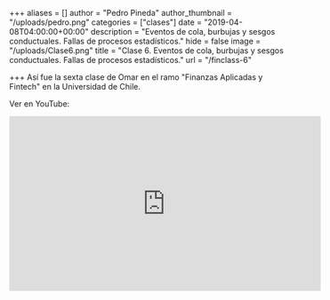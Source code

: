 +++
aliases = []
author = "Pedro Pineda"
author_thumbnail = "/uploads/pedro.png"
categories = ["clases"]
date = "2019-04-08T04:00:00+00:00"
description = "Eventos de cola, burbujas y sesgos conductuales. Fallas de procesos estadísticos."
hide = false
image = "/uploads/Clase6.png"
title = "Clase 6. Eventos de cola, burbujas y sesgos conductuales. Fallas de procesos estadísticos."
url = "/finclass-6"

+++
Así fue la sexta clase de Omar en el ramo "Finanzas Aplicadas y Fintech" en la Universidad de Chile.

Ver en YouTube:

<div style="text-align:center">  
<iframe width="560" height="315" src="https://www.youtube.com/embed/29xGxS5-wZ8" frameborder="0" allow="accelerometer; autoplay; encrypted-media; gyroscope; picture-in-picture" allowfullscreen></iframe>
</div>